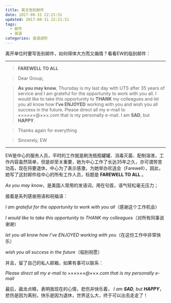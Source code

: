 ```yaml
---
title: 英文告别邮件
date: 2017-08-31 22:21:51
updated: 2017-08-31 22:21:51
tags:
  - 邮件
  - 英语
categories: 英语进阶
---
```



离开单位时要写告别邮件，如何得体大方而又煽情？看看EW的临别邮件：

---
> **FAREWELL TO ALL**

> Dear Group,

> **As you may know**, Thursday is my last day with UTS after 35 years of service and I am grateful for the opportunity to work with you all. I would like to take this opportunity to **THANK** my colleagues and let you all know how **I’ve ENJOYED** working with you and wish you all success in the future. Please direct all my e-mail to ××××××@×××.com that is my personally e-mail. I am **SAD**, but **HAPPY**.

> Thanks again for everything

> Sincerely,
> EW

---


EW是中心的服务人员，平时的工作就是刷洗瓶瓶罐罐、消毒灭菌、配制溶液，工作内容虽然简单，但是却至关重要，她为中心工作了长达35年之久，亦可谓劳苦功高，现在将要退休，中心为了表示感激，为她举办欢送会（Farewell），因此，她写了这封邮件给中心的所有工作人员，标题是 **FAREWELL TO ALL** 。

*As you may know*，是美国人常用的发语词，用在句首，语气轻松毫无压力；

接着是系列感谢用语和祝福语：

*I am grateful for the opportunity to work with you all*（感谢这个工作机会）

*I would like to take this opportunity to THANK my colleagues*（对所有同事说谢谢）

*let you all know how I’ve ENJOYED working with you*（在这份工作中非常快乐）

*wish you all success in the future*（临别祝愿）

并且，留了自己的私人邮箱，如果有事可以联系：

*Please direct all my e-mail to ××××××@×××.com that is my personally e-mail*

最后，画龙点睛，表明我现在的心情，悲伤并快乐着， *I am **SAD**, but **HAPPY***，悲伤是因为离别，快乐是因为退休，世界这么大，终于可以出去走走了！